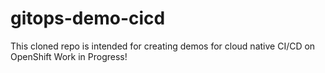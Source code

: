 # gitops-demo-cicd
This cloned repo is intended for creating demos for cloud native CI/CD on OpenShift
Work in Progress!
